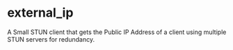 # external_ip
A Small STUN client that gets the Public IP Address of a client using multiple STUN servers for redundancy.


